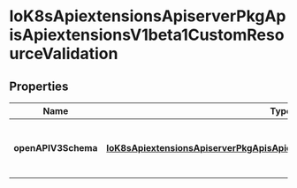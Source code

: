 
# IoK8sApiextensionsApiserverPkgApisApiextensionsV1beta1CustomResourceValidation

## Properties
Name | Type | Description | Notes
------------ | ------------- | ------------- | -------------
**openAPIV3Schema** | [**IoK8sApiextensionsApiserverPkgApisApiextensionsV1beta1JSONSchemaProps**](IoK8sApiextensionsApiserverPkgApisApiextensionsV1beta1JSONSchemaProps.md) | openAPIV3Schema is the OpenAPI v3 schema to use for validation and pruning. |  [optional]



